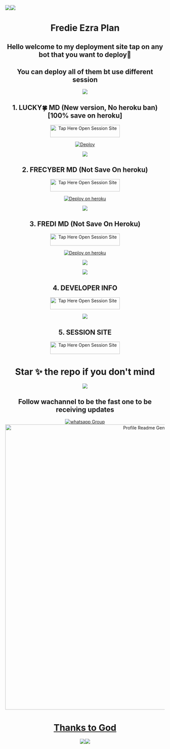 <a><img src='https://i.imgur.com/LyHic3i.gif'/></a><a><img src='https://i.imgur.com/LyHic3i.gif'/></a>
<div align="center" id="top">
  
  # Fredie Ezra Plan


## Hello welcome to my deployment site tap on any bot that you want to deploy🤝

## You can deploy all of them bt use different session

<a><img src='https://i.imgur.com/LyHic3i.gif'/></a>


##  1. LUCKY🍀 MD  (New version, No heroku ban)[100% save on heroku]

<a href="https://github.com/Fred1e/LUCKY_MD/fork"><img title="Tap Here Open Session Site" src="https://img.shields.io/badge/FORK THIS REPO-h?color=black&style=for-the-badge&logo=msi" width="220" height="38.45"/></a></p>

[![Deploy](https://www.herokucdn.com/deploy/button.svg)](https://dashboard.heroku.com/new?template=https://github.com/Fred1e/Lucky_Md/tree/main)


<a><img src='https://i.imgur.com/LyHic3i.gif'/></a>

##  2. FRECYBER MD (Not Save On heroku)

<a href="https://github.com/Frecyber/Frecyber-md/fork"><img title="Tap Here Open Session Site" src="https://img.shields.io/badge/FORK THIS REPO-h?color=black&style=for-the-badge&logo=msi" width="220" height="38.45"/></a></p>

[![Deploy on heroku](https://www.herokucdn.com/deploy/button.svg)](https://dashboard.heroku.com/new?template=hhttps://github.com/Frecyber/Frecyber-md)


<a><img src='https://i.imgur.com/LyHic3i.gif'/></a>


##  3. FREDI MD (Not Save On Heroku)

<a href="https://github.com/Fred1e/FREDI_MD/fork"><img title="Tap Here Open Session Site" src="https://img.shields.io/badge/FORK THIS REPO-h?color=black&style=for-the-badge&logo=msi" width="220" height="38.45"/></a></p>

[![Deploy on heroku](https://www.herokucdn.com/deploy/button.svg)](https://dashboard.heroku.com/new?template=https://github.com/Fred1e/FREDI_MD-plugin/tree/main)


<a><img src='https://i.imgur.com/LyHic3i.gif'/></a>

<a><img src='https://i.imgur.com/LyHic3i.gif'/></a>

##  4. DEVELOPER INFO

<a href="https://github.com/Fred1e"><img title="Tap Here Open Session Site" src="https://img.shields.io/badge/DEVELOPER-INFO -h?color=blue&style=for-the-badge&logo=msi" width="220" height="38.45"/></a></p>

<a><img src='https://i.imgur.com/LyHic3i.gif'/></a>

##  5. SESSION SITE

<a href="https://github.com/Frecyber/FREDITECH-SESSION-SITE/tree/main"><img title="Tap Here Open Session Site" src="https://img.shields.io/badge/SESSION-SITE -h?color=yellow&style=for-the-badge&logo=msi" width="220" height="38.45"/></a></p>

# Star ✨ the repo if you don't mind 

<a><img src='https://i.imgur.com/LyHic3i.gif'/></a>

## Follow wachannel to be the fast one to be receiving updates


<a href="https://whatsapp.com/channel/0029VaihcQv84Om8LP59fO3f" target="_blank">
    <img alt="whatsapp Group" src="https://img.shields.io/badge/ Whatsapp Support Channel -25D366?style=for-the-badge&logo=whatsapp&logoColor=white" />

<div align="center" id="top">
  <img src="https://profile-readme-generator.com/assets/app.png" width="900" alt="Profile Readme Generator" />

# Thanks to God
<a><img src='https://i.imgur.com/LyHic3i.gif'/></a><a><img src='https://i.imgur.com/LyHic3i.gif'/></a>


